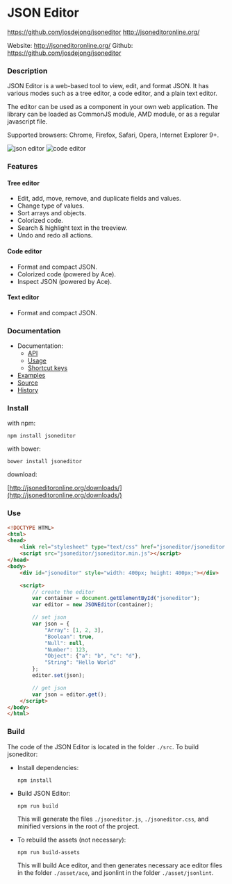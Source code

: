 # JSON Editor
https://github.com/josdejong/jsoneditor
http://jsoneditoronline.org/

Website: http://jsoneditoronline.org/
Github: https://github.com/josdejong/jsoneditor


### Description

JSON Editor is a web-based tool to view, edit, and format JSON.
It has various modes such as a tree editor, a code editor, and a plain text
editor.

The editor can be used as a component in your own web application. The library
can be loaded as CommonJS module, AMD module, or as a regular javascript file.

Supported browsers: Chrome, Firefox, Safari, Opera, Internet Explorer 9+.

<img alt="json editor" src="https://raw.github.com/josdejong/jsoneditor/master/misc/jsoneditor.png">

<img alt="code editor" src="https://raw.github.com/josdejong/jsoneditor/master/misc/codeeditor.png">


### Features

#### Tree editor
- Edit, add, move, remove, and duplicate fields and values.
- Change type of values.
- Sort arrays and objects.
- Colorized code.
- Search & highlight text in the treeview.
- Undo and redo all actions.

#### Code editor
- Format and compact JSON.
- Colorized code (powered by Ace).
- Inspect JSON (powered by Ace).

#### Text editor
- Format and compact JSON.


### Documentation

- Documentation:
  - [API](https://github.com/josdejong/jsoneditor/tree/master/docs/api.md)
  - [Usage](https://github.com/josdejong/jsoneditor/tree/master/docs/usage.md)
  - [Shortcut keys](https://github.com/josdejong/jsoneditor/tree/master/docs/shortcut_keys.md)
- [Examples](https://github.com/josdejong/jsoneditor/tree/master/examples)
- [Source](https://github.com/josdejong/jsoneditor)
- [History](https://github.com/josdejong/jsoneditor/blob/master/HISTORY.md)


### Install

with npm:

    npm install jsoneditor

with bower:

    bower install jsoneditor

download:

[http://jsoneditoronline.org/downloads/](http://jsoneditoronline.org/downloads/)


### Use

```html
<!DOCTYPE HTML>
<html>
<head>
    <link rel="stylesheet" type="text/css" href="jsoneditor/jsoneditor.min.css">
    <script src="jsoneditor/jsoneditor.min.js"></script>
</head>
<body>
    <div id="jsoneditor" style="width: 400px; height: 400px;"></div>

    <script>
        // create the editor
        var container = document.getElementById("jsoneditor");
        var editor = new JSONEditor(container);

        // set json
        var json = {
            "Array": [1, 2, 3],
            "Boolean": true,
            "Null": null,
            "Number": 123,
            "Object": {"a": "b", "c": "d"},
            "String": "Hello World"
        };
        editor.set(json);

        // get json
        var json = editor.get();
    </script>
</body>
</html>
```

### Build

The code of the JSON Editor is located in the folder `./src`. To build 
jsoneditor:

- Install dependencies:

      npm install

- Build JSON Editor:

      npm run build

  This will generate the files `./jsoneditor.js`, `./jsoneditor.css`, and  
  minified versions in the root of the project.

- To rebuild the assets (not necessary):

      npm run build-assets

  This will build Ace editor, and then generates necessary ace editor files in 
  the folder `./asset/ace`, and jsonlint in the folder `./asset/jsonlint`.
